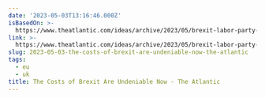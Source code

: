 ```yaml
---
date: '2023-05-03T13:16:46.000Z'
isBasedOn: >-
  https://www.theatlantic.com/ideas/archive/2023/05/brexit-labor-party-immigration-keir-starmer/673928/
link: >-
  https://www.theatlantic.com/ideas/archive/2023/05/brexit-labor-party-immigration-keir-starmer/673928/
slug: 2023-05-03-the-costs-of-brexit-are-undeniable-now-the-atlantic
tags:
  - eu
  - uk
title: The Costs of Brexit Are Undeniable Now - The Atlantic
---
```


